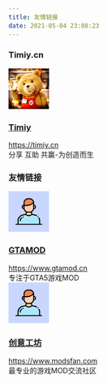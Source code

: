 ```yaml
---
title: 友情链接
date: 2021-05-04 23:08:23
---
```

<section class="links-main">
  <div class="items"> 
   <div class="grouping-title">
    <h3><i class="iconfont icon-dialog-o"></i> Timiy.cn</h3>
   </div>
   <div class="link-cats">
    <div class="item">
     <div class="link-avatar">
      <a href="https://timiy.cn" target="_blank"><img alt="" src="/images/logo.jpg" class="avatar avatar-80 photo" height="80" width="80" /></a>
     </div>
     <div class="info">
      <h3 class="name"><a href="https://timiy.cn" target="_blank">Timiy<i class="iconfont icon-Raidobox-selectedRai"></i></a></h3>
      <div class="meta button">
       <a href="https://timiy.cn" target="_blank">https://timiy.cn</a>
      </div>
     </div>
     <div class="description">
      分享 互助 共赢-为创造而生
     </div>
    </div>
    <!-- .item -->
   </div>
   <div class="grouping-title">
    <h3><i class="iconfont icon-dialog-o"></i> 友情链接</h3>
   </div>
   <div class="link-cats">
   <!-- .item -->
    <div class="item">
     <div class="link-avatar">
      <a href="https://www.gtamod.cn" target="_blank"><img alt="" src="/images/dava.png" class="avatar avatar-80 photo" height="80" width="80"/></a>
     </div>
     <div class="info">
      <h3 class="name"><a href="https://www.gtamod.cn" target="_blank">GTAMOD<i class="iconfont icon-Raidobox-selectedRai"></i></a></h3>
      <div class="meta button"><a href="https://www.gtamod.cn" target="_blank">https://www.gtamod.cn</a></div>
     </div>
     <div class="description">专注于GTA5游戏MOD</div>
    </div>
    <!-- .item -->
    <div class="item">
     <div class="link-avatar">
      <a href="https://www.modsfan.com" target="_blank"><img alt="" src="/images/dava.png" class="avatar avatar-80 photo" height="80" width="80"/></a>
     </div>
     <div class="info">
      <h3 class="name"><a href="https://www.modsfan.com" target="_blank">创意工坊<i class="iconfont icon-Raidobox-selectedRai"></i></a></h3>
      <div class="meta button"><a href="https://www.modsfan.com" target="_blank">https://www.modsfan.com</a>
      </div>
     </div>
     <div class="description">最专业的游戏MOD交流社区</div>
    </div>
    <!-- .item -->
   </div> 
  </div>
</section>